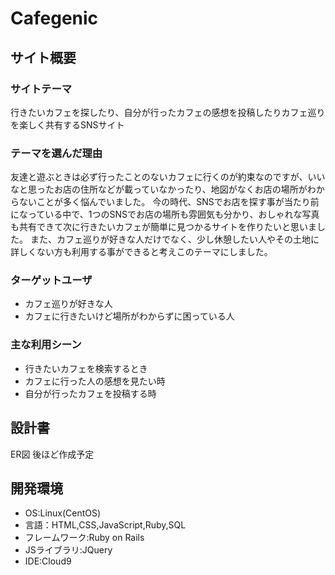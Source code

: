 # Cafegenic

## サイト概要

### サイトテーマ
行きたいカフェを探したり、自分が行ったカフェの感想を投稿したりカフェ巡りを楽しく共有するSNSサイト

### テーマを選んだ理由
 友達と遊ぶときは必ず行ったことのないカフェに行くのが約束なのですが、いいなと思ったお店の住所などが載っていなかったり、地図がなくお店の場所がわからないことが多く悩んでいました。
 今の時代、SNSでお店を探す事が当たり前になっている中で、1つのSNSでお店の場所も雰囲気も分かり、おしゃれな写真も共有できて次に行きたいカフェが簡単に見つかるサイトを作りたいと思いました。
 また、カフェ巡りが好きな人だけでなく、少し休憩したい人やその土地に詳しくない方も利用する事ができると考えこのテーマにしました。

### ターゲットユーザ
- カフェ巡りが好きな人
- カフェに行きたいけど場所がわからずに困っている人

### 主な利用シーン
- 行きたいカフェを検索するとき
- カフェに行った人の感想を見たい時
- 自分が行ったカフェを投稿する時

## 設計書
ER図
後ほど作成予定

## 開発環境
- OS:Linux(CentOS)
- 言語：HTML,CSS,JavaScript,Ruby,SQL
- フレームワーク:Ruby on Rails
- JSライブラリ:JQuery
- IDE:Cloud9

